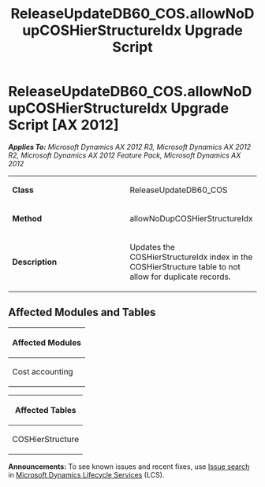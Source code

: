﻿---
title: ReleaseUpdateDB60_COS.allowNoDupCOSHierStructureIdx Upgrade Script
TOCTitle: ReleaseUpdateDB60_COS.allowNoDupCOSHierStructureIdx Upgrade Script
ms:assetid: 655584f2-a35d-a27a-7a38-53281a27cd18
ms:mtpsurl: https://msdn.microsoft.com/en-us/library/JJ719214(v=AX.60)
ms:contentKeyID: 49708753
ms.date: 05/18/2015
mtps_version: v=AX.60
---

# ReleaseUpdateDB60\_COS.allowNoDupCOSHierStructureIdx Upgrade Script [AX 2012]


_**Applies To:** Microsoft Dynamics AX 2012 R3, Microsoft Dynamics AX 2012 R2, Microsoft Dynamics AX 2012 Feature Pack, Microsoft Dynamics AX 2012_

<table>
<colgroup>
<col style="width: 50%" />
<col style="width: 50%" />
</colgroup>
<tbody>
<tr class="odd">
<td><p><strong>Class</strong></p></td>
<td><p>ReleaseUpdateDB60_COS</p></td>
</tr>
<tr class="even">
<td><p><strong>Method</strong></p></td>
<td><p>allowNoDupCOSHierStructureIdx</p></td>
</tr>
<tr class="odd">
<td><p><strong>Description</strong></p></td>
<td><p>Updates the COSHierStructureIdx index in the COSHierStructure table to not allow for duplicate records.</p></td>
</tr>
</tbody>
</table>


## Affected Modules and Tables

<table>
<colgroup>
<col style="width: 100%" />
</colgroup>
<thead>
<tr class="header">
<th><p>Affected Modules</p></th>
</tr>
</thead>
<tbody>
<tr class="odd">
<td><p>Cost accounting</p></td>
</tr>
</tbody>
</table>


<table>
<colgroup>
<col style="width: 100%" />
</colgroup>
<thead>
<tr class="header">
<th><p>Affected Tables</p></th>
</tr>
</thead>
<tbody>
<tr class="odd">
<td><p>COSHierStructure</p></td>
</tr>
</tbody>
</table>

  
**Announcements:** To see known issues and recent fixes, use [Issue search](http://go.microsoft.com/fwlink/?linkid=389258) in [Microsoft Dynamics Lifecycle Services](http://go.microsoft.com/fwlink/?linkid=306505) (LCS).

